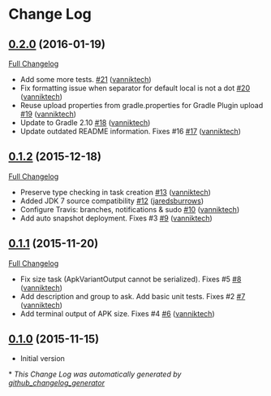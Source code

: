 # Change Log

## [0.2.0](https://github.com/vanniktech/gradle-android-apk-size-plugin/tree/0.2.0) (2016-01-19)
[Full Changelog](https://github.com/vanniktech/gradle-android-apk-size-plugin/compare/v0.1.2...0.2.0)

- Add some more tests. [\#21](https://github.com/vanniktech/gradle-android-apk-size-plugin/pull/21) ([vanniktech](https://github.com/vanniktech))
- Fix formatting issue when separator for default local is not a dot [\#20](https://github.com/vanniktech/gradle-android-apk-size-plugin/pull/20) ([vanniktech](https://github.com/vanniktech))
- Reuse upload properties from gradle.properties for Gradle Plugin upload [\#19](https://github.com/vanniktech/gradle-android-apk-size-plugin/pull/19) ([vanniktech](https://github.com/vanniktech))
- Update to Gradle 2.10 [\#18](https://github.com/vanniktech/gradle-android-apk-size-plugin/pull/18) ([vanniktech](https://github.com/vanniktech))
- Update outdated README information. Fixes \#16 [\#17](https://github.com/vanniktech/gradle-android-apk-size-plugin/pull/17) ([vanniktech](https://github.com/vanniktech))

## [0.1.2](https://github.com/vanniktech/gradle-android-apk-size-plugin/tree/v0.1.2) (2015-12-18)
[Full Changelog](https://github.com/vanniktech/gradle-android-apk-size-plugin/compare/v0.1.1...v0.1.2)

- Preserve type checking in task creation [\#13](https://github.com/vanniktech/gradle-android-apk-size-plugin/pull/13) ([vanniktech](https://github.com/vanniktech))
- Added JDK 7 source compatibility [\#12](https://github.com/vanniktech/gradle-android-apk-size-plugin/pull/12) ([jaredsburrows](https://github.com/jaredsburrows))
- Configure Travis: branches, notifications & sudo [\#10](https://github.com/vanniktech/gradle-android-apk-size-plugin/pull/10) ([vanniktech](https://github.com/vanniktech))
- Add auto snapshot deployment. Fixes \#3 [\#9](https://github.com/vanniktech/gradle-android-apk-size-plugin/pull/9) ([vanniktech](https://github.com/vanniktech))

## [0.1.1](https://github.com/vanniktech/gradle-android-apk-size-plugin/tree/v0.1.1) (2015-11-20)
[Full Changelog](https://github.com/vanniktech/gradle-android-apk-size-plugin/compare/v0.1.0...v0.1.1)

- Fix size task \(ApkVariantOutput cannot be serialized\). Fixes \#5 [\#8](https://github.com/vanniktech/gradle-android-apk-size-plugin/pull/8) ([vanniktech](https://github.com/vanniktech))
- Add description and group to ask. Add basic unit tests. Fixes \#2 [\#7](https://github.com/vanniktech/gradle-android-apk-size-plugin/pull/7) ([vanniktech](https://github.com/vanniktech))
- Add terminal output of APK size. Fixes \#4 [\#6](https://github.com/vanniktech/gradle-android-apk-size-plugin/pull/6) ([vanniktech](https://github.com/vanniktech))

## [0.1.0](https://github.com/vanniktech/gradle-android-apk-size-plugin/tree/v0.1.0) (2015-11-15)

- Initial version

\* *This Change Log was automatically generated by [github_changelog_generator](https://github.com/skywinder/Github-Changelog-Generator)*